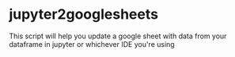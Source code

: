 # jupyter2googlesheets
This script will help you update a google sheet with data from your dataframe in jupyter or whichever IDE you're using


